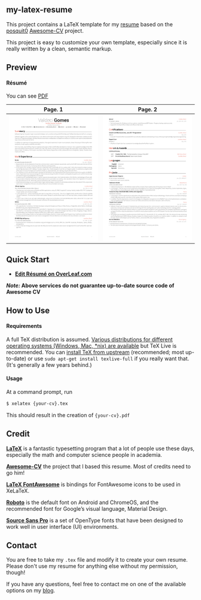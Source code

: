## my-latex-resume

This project contains a LaTeX template for my [resume](https://coderade.github.io/resume/valdeci-resume.pdf) based on 
the [posquit0](https://github.com/posquit0) [Awesome-CV](https://github.com/coderade/my-latex-resume) project.

This project is easy to customize your own template, especially since it is really written by a clean,
semantic markup.


## Preview

#### Résumé

You can see [PDF](https://coderade.github.io/resume/valdeci-resume.pdf)

| Page. 1 | Page. 2 |
|:---:|:---:|
| [![Résumé](https://raw.githubusercontent.com/coderade/my-latex-resume/master/examples/resume-0.png)](https://coderade.github.io/resume/valdeci-resume.pdf)  | [![Résumé](https://raw.githubusercontent.com/coderade/my-latex-resume/master/examples/resume-1.png)](https://coderade.github.io/resume/valdeci-resume.pdf) |


## Quick Start

* [**Edit Résumé on OverLeaf.com**](https://www.overleaf.com/latex/templates/awesome-cv/tvmzpvdjfqxp)

**_Note:_ Above services do not guarantee up-to-date source code of Awesome CV**


## How to Use

#### Requirements

A full TeX distribution is assumed.  [Various distributions for different operating systems (Windows, Mac, \*nix) are available](http://tex.stackexchange.com/q/55437) but TeX Live is recommended.
You can [install TeX from upstream](http://tex.stackexchange.com/q/1092) (recommended; most up-to-date) or use `sudo apt-get install texlive-full` if you really want that.  (It's generally a few years behind.)

#### Usage

At a command prompt, run

```bash
$ xelatex {your-cv}.tex
```

This should result in the creation of ``{your-cv}.pdf``


## Credit

[**LaTeX**](http://www.latex-project.org) is a fantastic typesetting program that a lot of people use these days, especially the math and computer science people in academia.

[**Awesome-CV**](https://github.com/coderade/my-latex-resume) the project that I based this resume. Most of credits need to go him!

[**LaTeX FontAwesome**](https://github.com/furl/latex-fontawesome) is bindings for FontAwesome icons to be used in XeLaTeX.

[**Roboto**](https://github.com/google/roboto) is the default font on Android and ChromeOS, and the recommended font for Google’s visual language, Material Design.

[**Source Sans Pro**](https://github.com/adobe-fonts/source-sans-pro) is a set of OpenType fonts that have been designed to work well in user interface (UI) environments.


## Contact

You are free to take my `.tex` file and modify it to create your own resume. Please don't use my resume for anything 
else without my permission, though!

If you have any questions, feel free to contact me on one of the available options on my [blog](https://coderade.github.io/).


